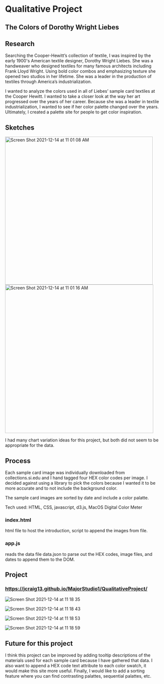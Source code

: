 # Qualitative Project
## The Colors of Dorothy Wright Liebes

## Research

Searching the Cooper-Hewitt’s collection of textile, I was inspired by the early 1900's American textile designer, Dorothy Wright Liebes. She was a handweaver who designed textiles for many famous architects including Frank Lloyd Wright.
Using bold color combos and emphasizing texture she opened two studios in her lifetime. She was a leader in the production of textiles through America’s industrialization. 

I wanted to analyze the colors used in all of Liebes’ sample card textiles at the Cooper Hewitt. I wanted to take a closer look at the way her art progressed over the years of her career. Because she was a leader in textile industrialization, I wanted to see if her color palette changed over the years.
Ultimately, I created a palette site for people to get color inspiration.

## Sketches

<img width="482" alt="Screen Shot 2021-12-14 at 11 01 08 AM" src="https://user-images.githubusercontent.com/48970337/146034388-6b94348c-9c6c-4a74-9be9-8b11d2e81df3.png">

<img width="484" alt="Screen Shot 2021-12-14 at 11 01 16 AM" src="https://user-images.githubusercontent.com/48970337/146034397-183a0080-6ef9-499d-80de-43e618e0a9a0.png">

I had many chart variation ideas for this project, but both did not seem to be appropriate for the data.

## Process

Each sample card image was individually downloaded from collections.si.edu and I hand tagged four HEX color codes per image. I decided against using a library to pick the colors because I wanted it to be more accurate and to not include the background color. 

The sample card images are sorted by date and include a color palatte.

Tech used: HTML, CSS, javascript, d3.js, MacOS Digital Color Meter

### index.html

html file to host the introduction, script to append the images from file.

### app.js

reads the data file data.json to parse out the HEX codes, image files, and dates to append them to the DOM.

## Project

### https://jcraig13.github.io/MajorStudio1/QualitativeProject/

![Screen Shot 2021-12-14 at 11 18 35](https://user-images.githubusercontent.com/48970337/146037271-b23d2df8-7cfc-4b43-b2d0-4a8a05fe3cbe.png)

![Screen Shot 2021-12-14 at 11 18 43](https://user-images.githubusercontent.com/48970337/146037281-ab3bcee7-c671-4834-b09d-338acb406df5.png)

![Screen Shot 2021-12-14 at 11 18 53](https://user-images.githubusercontent.com/48970337/146037294-c1d1a1ef-0c4b-4ffe-98db-f81312d3b37e.png)

![Screen Shot 2021-12-14 at 11 18 59](https://user-images.githubusercontent.com/48970337/146037302-058c50c4-5af9-42e2-806b-f8f38e6eea58.png)

## Future for this project

I think this project can be improved by adding tooltip descriptions of the materials used for each sample card because I have gathered that data. I also want to append a HEX code text attribute to each color swatch, it would make this site more useful. Finally, I would like to add a sorting feature where you can find contrasting palattes, sequential palattes, etc.
